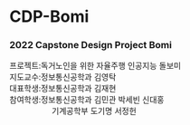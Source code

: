 # CDP-Bomi
### 2022 Capstone Design Project Bomi  
프로젝트:독거노인을 위한 자율주행 인공지능 돌보미  
지도교수:정보통신공학과 김영탁  
대표학생:정보통신공학과 김재현  
참여학생:정보통신공학과 김민관 박세빈 신대홍  
&nbsp;&nbsp;&nbsp;&nbsp;&nbsp;&nbsp;&nbsp;&nbsp;&nbsp;&nbsp;&nbsp;&nbsp;&nbsp;&nbsp;&nbsp;&nbsp;&nbsp;&nbsp;&nbsp;기계공학부 도기명 서정헌  
